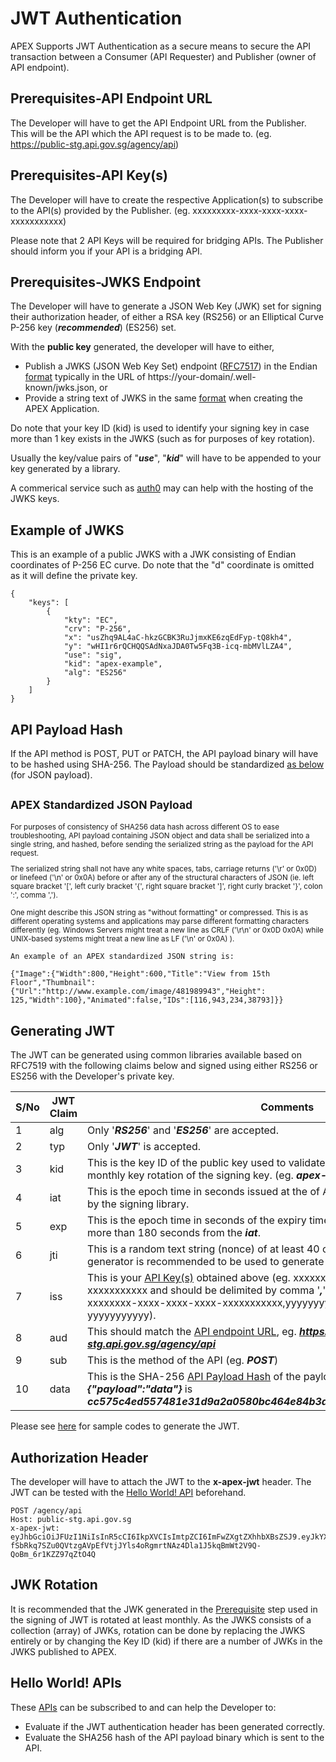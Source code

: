 # JWT Authentication

APEX Supports JWT Authentication as a secure means to secure the API transaction between a Consumer (API Requester) and Publisher (owner of API endpoint).

## Prerequisites-API Endpoint URL

The Developer will have to get the API Endpoint URL from the Publisher.   This will be the API which the API request is to be made to.  (eg.  <https://public-stg.api.gov.sg/agency/api>)

## Prerequisites-API Key(s)

The Developer will have to create the respective Application(s) to subscribe to the API(s) provided by the Publisher.  (eg.  xxxxxxxxx-xxxx-xxxx-xxxx-xxxxxxxxxxx)

Please note that 2 API Keys will be required for bridging APIs.  The Publisher should inform you if your API is a bridging API.

<!-- TODO: Add image of API Key(s)-->

## Prerequisites-JWKS Endpoint

The Developer will have to generate a JSON Web Key (JWK) set for signing their authorization header, of either a RSA key (RS256) or an Elliptical Curve P-256 key (***recommended***) (ES256) set.

With the **public key** generated, the developer will have to either,

- Publish a JWKS (JSON Web Key Set) endpoint ([RFC7517](https://www.rfc-editor.org/rfc/rfc7517#appendix-A.1)) in the Endian [format](#example-of-jwks) typically in the URL of https://your-domain/.well-known/jwks.json, or
- Provide a string text of JWKS in the same [format](#example-of-jwks) when creating the APEX Application.

Do note that your key ID (kid) is used to identify your signing key in case more than 1 key exists in the JWKS (such as for purposes of key rotation).

Usually the key/value pairs of "***use***", "***kid***" will have to be appended to your key generated by a library.

A commerical service such as [auth0](https://auth0.com/docs/secure/tokens/json-web-tokens/json-web-key-sets#:~:text=The%20JSON%20Web%20Key%20Set,signing%20JWTs%3A%20RS256%20and%20HS256.) may can help with the hosting of the JWKS keys.

## Example of JWKS
This is an example of a public JWKS with a JWK consisting of Endian coordinates of P-256 EC curve. Do note that the "d" coordinate is omitted as it will define the private key.
```
{
    "keys": [
        {
            "kty": "EC",
            "crv": "P-256",
            "x": "usZhq9AL4aC-hkzGCBK3RuJjmxKE6zqEdFyp-tQ8kh4",
            "y": "wHI1r6rQCHQQSAdNxaJDA0Tw5Fq3B-icq-mbMVlLZA4",
            "use": "sig",
            "kid": "apex-example",
            "alg": "ES256"
        }
    ]
}
```

<!-- TODO: Add image -->

## API Payload Hash

If the API method is POST, PUT or PATCH, the API payload binary will have to be hashed using SHA-256.  The Payload should be standardized [as below](#apex-standardized-json-payload) (for JSON payload).

<!-- TODO: Include Sample Code -->

## <small>**APEX Standardized JSON Payload**

For purposes of consistency of SHA256 data hash across different OS to ease troubleshooting, API payload containing JSON object and data shall be serialized into a single string, and hashed, before sending the serialized string as the payload for the API request.

The serialized string shall not have any white spaces, tabs, carriage returns ('\r' or 0x0D) or linefeed ('\n' or 0x0A) before or after any of the structural characters of JSON (ie.  left square bracket '[', left curly bracket '{', right square bracket ']', right curly bracket '}', colon ':', comma ',').

One might describe this JSON string as "without formatting" or compressed.
This is as different operating systems and applications may parse different formatting characters differently (eg.  Windows Servers might treat a new line as CRLF ('\r\n' or 0x0D 0x0A) while UNIX-based systems might treat a new line as LF ('\n' or 0x0A) ).</small>

```
An example of an APEX standardized JSON string is:

{"Image":{"Width":800,"Height":600,"Title":"View from 15th Floor","Thumbnail":{"Url":"http://www.example.com/image/481989943","Height": 125,"Width":100},"Animated":false,"IDs":[116,943,234,38793]}}
```

## Generating JWT

The JWT can be generated using common libraries available based on RFC7519 with the following claims below and signed using either RS256 or ES256 with the Developer's private key.

|S/No|JWT Claim|Comments|
|---|---|---|
|1  |alg|Only '***RS256***' and '***ES256***' are accepted.|
|2  |typ|Only '***JWT***' is accepted.|
|3  |kid|This is the key ID of the public key used to validate signature.  APEX recommends monthly key rotation of the signing key.  (eg.  ***apex-example***)|
|4  |iat|This is the epoch time in seconds issued at the of API call.  This is usually generated by the signing library.|
|5  |exp|This is the epoch time in seconds of the expiry time of this JWT.  The time cannot be more than 180 seconds from the ***iat***.|
|6  |jti|This is a random text string (nonce) of at least 40 characters.  A random UUIDv4 generator is recommended to be used to generate this.|
|7  |iss|This is your [API Key(s)](#prerequisites-api-keys) obtained above (eg.  xxxxxxxx-xxxx-xxxx-xxxx-xxxxxxxxxxx and should be delimited by comma '***,***' if there are 2 keys (eg.  xxxxxxxx-xxxx-xxxx-xxxx-xxxxxxxxxxx,yyyyyyyy-yyyy-yyyy-yyyy-yyyyyyyyyyy).|
|8  |aud|This should match the [API endpoint URL](#prerequisites-api-endpoint-url), eg.  ***https://public-stg.api.gov.sg/agency/api***|
|9  |sub|This is the method of the API (eg.  ***POST***)|
|10 |data|This is the SHA-256 [API Payload Hash](#api-payload-hash) of the payload of API.(eg.  SHA-256 hash of ***{"payload":"data"}*** is ***cc575c4ed557481e31d9a2a0580bc464e84b3a79c5fc94e4fd94ba33b3e54dbc***|

Please see [here](docs/dev/apex-sample-code.md) for sample codes to generate the JWT.

## Authorization Header

The developer will have to attach the JWT to the **x-apex-jwt** header.   The JWT can be tested with the [Hello World! API](docs/hello-world/jwt-auth.md) beforehand.

```
POST /agency/api
Host: public-stg.api.gov.sg
x-apex-jwt: eyJhbGciOiJFUzI1NiIsInR5cCI6IkpXVCIsImtpZCI6ImFwZXgtZXhhbXBsZSJ9.eyJkYXRhIjoiY2M1NzVjNGVkNTU3NDgxZTMxZDlhMmEwNTgwYmM0NjRlODRiM2E3OWM1ZmM5NGU0ZmQ5NGJhMzNiM2U1NGRiYyIsImlhdCI6MTY2NzAyMDM2MSwiZXhwIjoxNjY3MDIwNTQxLCJhdWQiOiJodHRwczovL3B1YmxpYy1zdGcuYXBpLmdvdi5zZy9hZ2VuY3kvYXBpIiwiaXNzIjoieHh4eHh4eHgteHh4eC14eHh4LXh4eHgteHh4eHh4eHh4eHgseXl5eXl5eXkteXl5eS15eXl5LXl5eXkteXl5eXl5eXl5eXkiLCJzdWIiOiJQT1NUIiwianRpIjoiZWZhNjZlMWQtNjNjMS00MGViLWFkMWMtZmVkMTQ5OGYxMWU3In0.UzQzgMlFWJ-fSbRkq7SZu0QVtzgAVpEfVtjJYls4oRgmrtNAz4Dla1J5kqBmWt2V9Q-QoBm_6r1KZZ97qZtO4Q
```

## JWK Rotation

It is recommended that the JWK generated in the [Prerequisite](#prerequisites-api-keys) step used in the signing of JWT is rotated at least monthly.   As the JWKS consists of a collection (array) of JWKs, rotation can be done by replacing the JWKS entirely or by changing the Key ID (kid) if there are a number of JWKs in the JWKS published to APEX.

## Hello World! APIs

These [APIs](docs/hello-world/jwt-auth.md) can be subscribed to and can help the Developer to:
- Evaluate if the JWT authentication header has been generated correctly.
- Evaluate the SHA256 hash of the API payload binary which is sent to the API.
